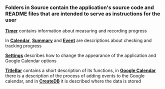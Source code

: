 ### Folders in Source contain the application's source code and README files that are intended to serve as instructions for the user

[**Timer**](/Source/Timer/) contains information about measuring and recording progress

In [**Calendar**](/Source/Calendar/), [**Summary**](/Source/Summary/) and [**Event**](/Source/Summary/) are descriptions about checking and tracking progress 

[**Settings**](/Source/Settings/) describes how to change the appearance of the application and Google Calendar options

[**TitleBar**](/Source/TitleBar/) contains a short description of its functions, in [**Google Calendar**](/Source/GoogleCalendar/) there is a description of the process of adding events to the Google calendar, and in [**CreateDB**](/Source//CreateDB/) it is described where the data is stored
